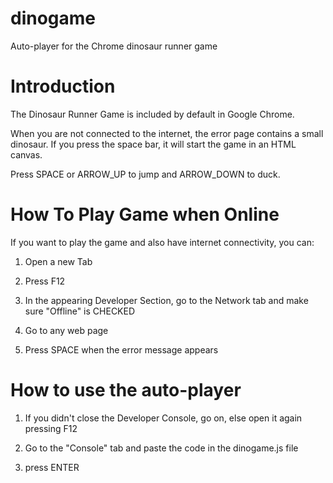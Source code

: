 # dinogame
Auto-player for the Chrome dinosaur runner game

# Introduction
The Dinosaur Runner Game is included by default in Google Chrome.

When you are not connected to the internet, the error page contains a small dinosaur. If you press the space bar, it will start the game in an HTML canvas.

Press SPACE or ARROW_UP to jump and ARROW_DOWN to duck.
# How To Play Game when Online
If you want to play the game and also have internet connectivity, you can:

1. Open a new Tab

2. Press F12 

3. In the appearing Developer Section, go to the Network tab and make sure "Offline" is CHECKED

4. Go to any web page

5. Press SPACE when the error message appears

# How to use the auto-player
1. If you didn't close the Developer Console, go on, else open it again pressing F12

2. Go to the "Console" tab and paste the code in the dinogame.js file

3. press ENTER
